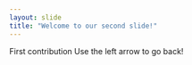 ```yaml
---
layout: slide
title: "Welcome to our second slide!"
---
```

First contribution
Use the left arrow to go back!